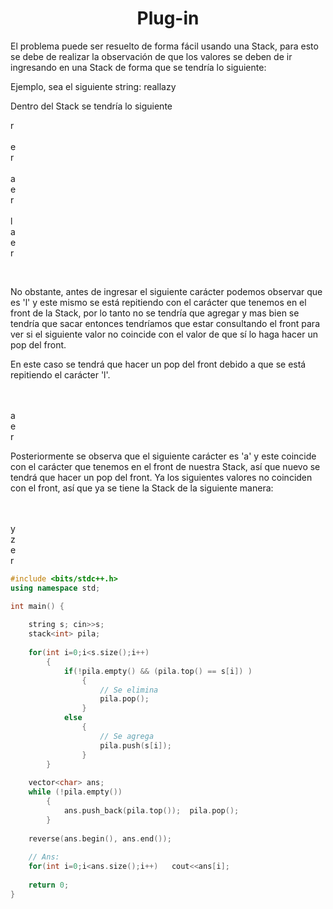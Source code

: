 <h1 align="center">Plug-in</h1>

<p>
  El problema puede ser resuelto de forma fácil usando una Stack, para esto se debe de realizar la observación de que los valores se deben de ir ingresando en una Stack
  de forma que se tendría lo siguiente:
  
  Ejemplo, sea el siguiente string: reallazy
  
  Dentro del Stack se tendría lo siguiente
  
  r
  <br><br>
  e<br>
  r
  <br><br>
  a<br>
  e<br>
  r
  <br><br>
  l<br>
  a<br>
  e<br>
  r
  
  <br>
  
  No obstante, antes de ingresar el siguiente carácter podemos observar que es 'l' y este mismo se está repitiendo con el carácter que tenemos en el front de la Stack,
  por lo tanto no se tendría que agregar y mas bien se tendría que sacar entonces tendríamos que estar consultando el front para ver si el siguiente valor no coincide
  con el valor de que sí lo haga hacer un pop del front.
  
  En este caso se tendrá que hacer un pop del front debido a que se está repitiendo el carácter 'l'. 
  
  <br><br>
  a<br>
  e<br>
  r
  
  Posteriormente se observa que el siguiente carácter es 'a' y este coincide con el carácter que tenemos en el front de nuestra Stack, así que nuevo se tendrá que 
  hacer un pop del front. Ya los siguientes valores no coinciden con el front, así que ya se tiene la Stack de la siguiente manera:
  
  <br><br>
  y<br>
  z<br>
  e<br>
  r
</p>


```c++
#include <bits/stdc++.h>
using namespace std;

int main() {
    
    string s; cin>>s;
    stack<int> pila;
    
    for(int i=0;i<s.size();i++)
        {
            if(!pila.empty() && (pila.top() == s[i]) )
                {
                    // Se elimina
                    pila.pop();
                }
            else
                {
                    // Se agrega
                    pila.push(s[i]);
                }
        }
    
    vector<char> ans;
    while (!pila.empty())
        {
            ans.push_back(pila.top());  pila.pop();
        }
    
    reverse(ans.begin(), ans.end());
    
    // Ans:
    for(int i=0;i<ans.size();i++)   cout<<ans[i];
    
	return 0;
}

```
